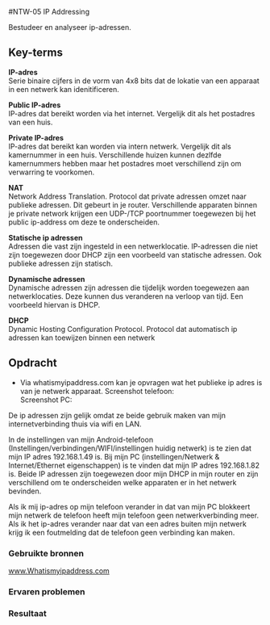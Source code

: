 #NTW-05 IP Addressing  

Bestudeer en analyseer ip-adressen.  

## Key-terms
**IP-adres**  
Serie binaire cijfers in de vorm van 4x8 bits dat de lokatie van een apparaat in een netwerk kan idenitificeren.

**Public IP-adres**  
IP-adres dat bereikt worden via het internet. Vergelijk dit als het postadres van een huis.

**Private IP-adres**  
IP-adres dat bereikt kan worden via intern netwerk. Vergelijk dit als kamernummer in een huis. Verschillende huizen kunnen dezlfde kamernummers hebben maar het postadres moet verschillend zijn om verwarring te voorkomen.

**NAT**  
Network Address Translation. Protocol dat private adressen omzet naar publieke adressen. Dit gebeurt in je router. Verschillende apparaten binnen je private network krijgen een UDP-/TCP poortnummer toegewezen bij het public ip-address om deze te onderscheiden.

**Statische ip adressen**  
Adressen die vast zijn ingesteld in een netwerklocatie. IP-adressen die niet zijn toegewezen door DHCP zijn een voorbeeld van statische adressen. Ook publieke adressen zijn statisch.

**Dynamische adressen**  
Dynamische adressen zijn adressen die tijdelijk worden toegewezen aan netwerklocaties. Deze kunnen dus veranderen na verloop van tijd. Een voorbeeld hiervan is DHCP.

**DHCP**  
Dynamic Hosting Configuration Protocol. Protocol dat automatisch ip adressen kan toewijzen binnen een netwerk


## Opdracht  
- Via whatismyipaddress.com kan je opvragen wat het publieke ip adres is van je netwerk apparaat. 
Screenshot telefoon:  
Screenshot PC:  

De ip adressen zijn gelijk omdat ze beide gebruik maken van mijn internetverbinding thuis via wifi en LAN.  

In de instellingen van mijn Android-telefoon (Instellingen/verbindingen/WIFI/instellingen huidig netwerk) is te zien dat mijn IP adres 192.168.1.49 is. Bij mijn PC (instellingen/Netwerk & Internet/Ethernet eigenschappen) is te vinden dat mijn IP adres 192.168.1.82 is. Beide IP adressen zijn toegewezen door mijn DHCP in mijn router en zijn verschillend om te onderscheiden welke apparaten er in het netwerk bevinden.

Als ik mij ip-adres op mijn telefoon verander in dat van mijn PC blokkeert mijn netwerk de telefoon heeft mijn telefoon geen netwerkverbinding meer. Als ik het ip-adres verander naar dat van een adres buiten mijn netwerk krijg ik een foutmelding dat de telefoon geen verbinding kan maken.


### Gebruikte bronnen
www.Whatismyipaddress.com

### Ervaren problemen


### Resultaat
